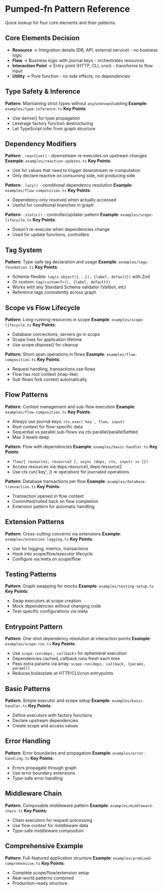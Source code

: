# Pumped-fn Pattern Reference

Quick lookup for four core elements and their patterns.

## Core Elements Decision

- **Resource** → Integration details (DB, API, external service) - no business logic
- **Flow** → Business logic with journal keys - orchestrates resources
- **Interaction Point** → Entry point (HTTP, CLI, cron) - transforms to flow input
- **Utility** → Pure function - no side effects, no dependencies

## Type Safety & Inference

**Pattern**: Maintaining strict types without `any`/`unknown`/casting
**Example**: `examples/type-inference.ts`
**Key Points**:
- Use derive() for type propagation
- Leverage factory function destructuring
- Let TypeScript infer from graph structure

## Dependency Modifiers

**Pattern**: `.reactive()` - downstream re-executes on upstream changes
**Example**: `examples/reactive-updates.ts`
**Key Points**:
- Use for values that need to trigger downstream re-computation
- Only declare reactive on consuming side, not producing side

**Pattern**: `.lazy()` - conditional dependency resolution
**Example**: `examples/flow-composition.ts`
**Key Points**:
- Dependency only resolved when actually accessed
- Useful for conditional branches in graph

**Pattern**: `.static()` - controller/updater pattern
**Example**: `examples/scope-lifecycle.ts`
**Key Points**:
- Doesn't re-execute when dependencies change
- Used for update functions, controllers

## Tag System

**Pattern**: Type-safe tag declaration and usage
**Example**: `examples/tags-foundation.ts`
**Key Points**:
- Schema-flexible: `tag(z.object({...}), {label, default})` with Zod
- Or custom: `tag(custom<T>(), {label, default})`
- Works with any Standard Schema validator (Valibot, etc)
- Reference tags consistently across graph

## Scope vs Flow Lifecycle

**Pattern**: Long-running resources in scope
**Example**: `examples/scope-lifecycle.ts`
**Key Points**:
- Database connections, servers go in scope
- Scope lives for application lifetime
- Use scope.dispose() for cleanup

**Pattern**: Short-span operations in flows
**Example**: `examples/flow-composition.ts`
**Key Points**:
- Request handling, transactions use flows
- Flow has root context (map-like)
- Sub-flows fork context automatically

## Flow Patterns

**Pattern**: Context management and sub-flow execution
**Example**: `examples/flow-composition.ts`
**Key Points**:
- Always use journal keys: `ctx.exec('key', flow, input)`
- Root context for flow-specific data
- Sequential vs parallel sub-flows via ctx.parallel/parallelSettled
- Max 3 levels deep

**Pattern**: Flow with dependencies
**Example**: `examples/basic-handler.ts`
**Key Points**:
- `flow({ resource1, resource2 }, async (deps, ctx, input) => {})`
- Access resources via deps.resource1, deps.resource2
- Use ctx.run('key', () => operation) for journaled operations

**Pattern**: Database transactions per flow
**Example**: `examples/database-transaction.ts`
**Key Points**:
- Transaction opened in flow context
- Committed/rolled back on flow completion
- Extension pattern for automatic handling

## Extension Patterns

**Pattern**: Cross-cutting concerns via extensions
**Example**: `examples/extension-logging.ts`
**Key Points**:
- Use for logging, metrics, transactions
- Hook into scope/flow/executor lifecycle
- Configure via meta on scope/flow

## Testing Patterns

**Pattern**: Graph swapping for mocks
**Example**: `examples/testing-setup.ts`
**Key Points**:
- Swap executors at scope creation
- Mock dependencies without changing code
- Test-specific configurations via meta

## Entrypoint Pattern

**Pattern**: One-shot dependency resolution at interaction points
**Example**: `examples/scope-run.ts`
**Key Points**:
- Use `scope.run(deps, callback)` for ephemeral execution
- Dependencies cached, callback runs fresh each time
- Pass extra params via array: `scope.run(deps, callback, [param1, param2])`
- Reduces boilerplate at HTTP/CLI/cron entrypoints

## Basic Patterns

**Pattern**: Simple executor and scope setup
**Example**: `examples/basic-handler.ts`
**Key Points**:
- Define executors with factory functions
- Declare upstream dependencies
- Create scope and access values

## Error Handling

**Pattern**: Error boundaries and propagation
**Example**: `examples/error-handling.ts`
**Key Points**:
- Errors propagate through graph
- Use error boundary extensions
- Type-safe error handling

## Middleware Chain

**Pattern**: Composable middleware pattern
**Example**: `examples/middleware-chain.ts`
**Key Points**:
- Chain executors for request processing
- Use flow context for middleware data
- Type-safe middleware composition

## Comprehensive Example

**Pattern**: Full-featured application structure
**Example**: `examples/promised-comprehensive.ts`
**Key Points**:
- Complete scope/flow/extension setup
- Real-world patterns combined
- Production-ready structure
